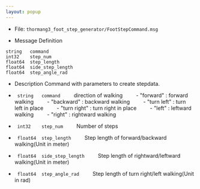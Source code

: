 ```yaml
---
layout: popup
---
```


- File: `thormang3_foot_step_generator/FootStepCommand.msg`

- Message Definition
 ```
 string   command
 int32    step_num
 float64  step_length
 float64  side_step_length
 float64  step_angle_rad
 ```


- Description
Command with parameters to create stepdata.

* ` string   command`
&emsp;&emsp; direction of walking
&emsp;&emsp; - "forward"    : forward walking
&emsp;&emsp; - "backward"   : backward walking
&emsp;&emsp; - "turn left"  : turn left in place
&emsp;&emsp; - "turn right" : turn right in place
&emsp;&emsp; - "left"       : leftward walking
&emsp;&emsp; - "right"      : rightward walking

* ` int32    step_num`
&emsp;&emsp; Number of steps
* ` float64  step_length`
&emsp;&emsp; Step length of forward/backward walking(Unit in meter)
* ` float64  side_step_length`
&emsp;&emsp; Step length of rightward/leftward walking(Unit in meter)
* ` float64  step_angle_rad`
&emsp;&emsp; Step length of turn right/left walking(Unit in rad)
